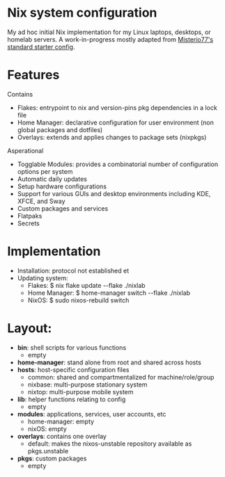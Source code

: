# Nix system configuration

My ad hoc initial Nix implementation for my Linux laptops, desktops, or homelab servers. A work-in-progress mostly adapted from [Misterio77's standard starter config](https://github.com/Misterio77/nix-starter-configs).

# Features
Contains
- Flakes: entrypoint to nix and version-pins pkg dependencies in a lock file
- Home Manager: declarative configuration for user environment (non global packages and dotfiles)
- Overlays: extends and applies changes to package sets (nixpkgs)

Asperational
- Togglable Modules: provides a combinatorial number of configuration options per system
- Automatic daily updates
- Setup hardware configurations
- Support for various GUIs and desktop environments including  KDE, XFCE, and Sway
- Custom packages and services
- Flatpaks
- Secrets

# Implementation
- Installation: protocol not established et
- Updating system:
  - Flakes: $ nix flake update --flake ./nixlab
  - Home Manager: $ home-manager switch --flake ./nixlab
  - NixOS: $ sudo nixos-rebuild switch

# Layout:
- **bin**: shell scripts for various functions
  - empty
- **home-manager**: stand alone from root and shared across hosts
- **hosts**: host-specific configuration files
  - common: shared and compartmentalized for machine/role/group
  - nixbase: multi-purpose stationary system
  - nixtop: multi-purpose mobile system
- **lib**: helper functions relating to config
  - empty
- **modules**: applications, services, user accounts, etc
  - home-manager: empty
  - nixOS: empty
- **overlays**: contains one overlay
  - default: makes the nixos-unstable repository available as pkgs.unstable
- **pkgs**: custom packages
  - empty
